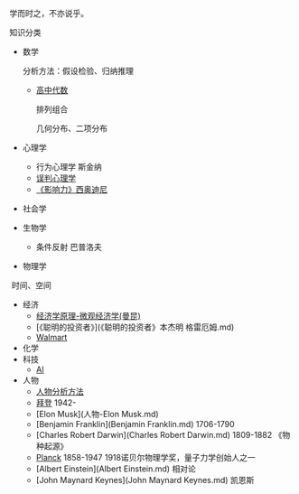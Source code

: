 学而时之，不亦说乎。

知识分类

- 数学
  
  分析方法：假设检验、归纳推理
  
  - [高中代数](高中代数.md)
  
    排列组合
  
    几何分布、二项分布
  
- 心理学
  - 行为心理学 斯金纳
  - [误判心理学](误判心理学.md)
  - [《影响力》西奥迪尼](《影响力》西奥迪尼.md)

- 社会学

- 生物学

  - 条件反射 巴普洛夫

- 物理学

​	时间、空间

- 经济
  - [经济学原理-微观经济学(曼昆)](经济学原理-微观经济学(曼昆).md)
  - [《聪明的投资者》](《聪明的投资者》本杰明 格雷厄姆.md)
  - [Walmart](经济-Walmart.md)
- 化学
- 科技
  - [AI](科技-AI.md)
- 人物
  - [人物分析方法](人物分析方法.md)
  - [拜登](人物-拜登.md) 1942-
  - [Elon Musk](人物-Elon Musk.md)
  - [Benjamin Franklin](Benjamin Franklin.md) 1706-1790
  - [Charles Robert Darwin](Charles Robert Darwin.md) 1809-1882 《物种起源》
  - [Planck](Planck.md) 1858-1947 1918诺贝尔物理学奖，量子力学创始人之一
  - [Albert Einstein](Albert Einstein.md) 相对论
  - [John Maynard Keynes](John Maynard Keynes.md) 凯恩斯